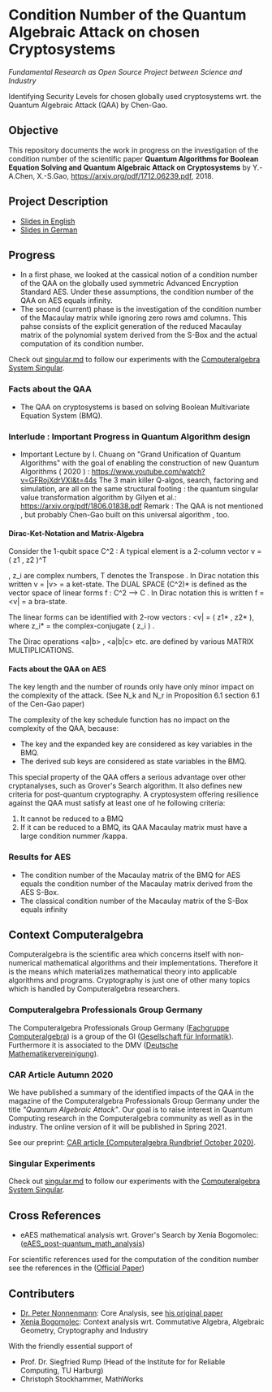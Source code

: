 # Condition Number of the Quantum Algebraic Attack on chosen Cryptosystems

*Fundamental Research as Open Source Project between Science and Industry*

Identifying Security Levels for chosen globally used cryptosystems wrt. the Quantum Algebraic Attack (QAA) by Chen-Gao.


## Objective

This repository documents the work in progress on the investigation of the condition number of the scientific paper
**Quantum Algorithms for Boolean Equation Solving and Quantum Algebraic Attack on Cryptosystems**
by Y.-A.Chen, X.-S.Gao, https://arxiv.org/pdf/1712.06239.pdf, 2018.


## Project Description

* [Slides in English](https://github.com/XeniaGabriela/QAA_Condition_Nr/blob/master/QAA_condition_number_project_description_EN.pdf)
* [Slides in German](https://github.com/XeniaGabriela/QAA_Condition_Nr/blob/master/QAA_condition_number_project_description_DE.pdf)


## Progress

* In a first phase, we looked at the cassical notion of a condition number of the QAA on the globally used symmetric Advanced Encryption Standard AES. Under these assumptions, the condition number of the QAA on AES equals infinity. 
* The second (current) phase is the investigation of the condition number of the Macaulay matrix while ignoring zero rows amd columns. This pahse consists of the explicit generation of the reduced Macaulay matrix of the polynomial system derived from the S-Box and the actual computation of its condition number.

Check out [singular.md](singular/singular.md) to follow our experiments with the [Computeralgebra System Singular](https://www.singular.uni-kl.de/).


### Facts about the QAA

* The QAA on cryptosystems is based on solving Boolean Multivariate Equation System (BMQ). 

### Interlude : Important Progress in Quantum Algorithm design

* Important Lecture by I. Chuang on "Grand Unification of Quantum Algorithms" with the goal of enabling the construction of
  new Quantum Algorithms ( 2020 ) : https://www.youtube.com/watch?v=GFRojXdrVXI&t=44s
  The 3 main killer Q-algos, search, factoring and simulation, are all on the same structural footing :
  the quantum singular value transformation algorithm by Gilyen et al.:
  https://arxiv.org/pdf/1806.01838.pdf
  Remark : The QAA is not mentioned , but probably Chen-Gao built on this universal algorithm , too.
  
####  Dirac-Ket-Notation and Matrix-Algebra


                                                                             
Consider the 1-qubit space C^2 : A typical element is a 2-column vector  v = ( z1 , z2 )^T       
                                                                            
, z_i are complex numbers, T denotes the Transpose .
In Dirac notation this written  v = |v>  =  a ket-state.
The DUAL SPACE  (C^2)* is defined as the vector space of linear forms  f : C^2 --> C .
In Dirac notation this is written  f = <v| =  a bra-state.

The linear forms can be identified with 2-row vectors :                 <v|  = ( z1* , z2* ),
where z_i* = the complex-conjugate ( z_i ) .


The Dirac operations <a|b> , <a|b|c> etc. are defined by various MATRIX MULTIPLICATIONS.






                                                                             
                                                                             
                                                                             
                                                                             
                                                                             
                                                                             
                                                                             
                                                                             


#### Facts about the QAA on AES

The key length and the number of rounds only have only minor impact on the complexity of the attack. (See N_k and N_r in Proposition 6.1 section 6.1 of the Cen-Gao paper)

The complexity of the key schedule function has no impact on the complexity of the QAA, because:

* The key and the expanded key are considered as key variables in the BMQ.
* The derived sub keys are considered as state variables in the BMQ.

This special property of the QAA offers a serious advantage over other cryptanalyses, such as Grover's Search algorithm. It also defines new criteria for post-quantum cryptography. A cryptosystem offering resilience against the QAA must satisfy at least one of he following criteria:

1) It cannot be reduced to a BMQ
2) If it can be reduced to a BMQ, its QAA Macaulay matrix must have a large condition nummer /kappa.


### Results for AES

* The condition number of the Macaulay matrix of the BMQ for AES equals the condition number of the Macaulay matrix derived from the AES S-Box.
* The classical condition number of the Macaulay matrix of the S-Box equals infinity


## Context Computeralgebra

Computeralgebra is the scientific area which concerns itself with non-numerical mathematical algorithms and their implementations.
Therefore it is the means which materializes mathematical theory into applicable algorithms and programs. 
Cryptography is just one of other many topics which is handled by Computeralgebra researchers.


### Computeralgebra Professionals Group Germany

The Computeralgebra Professionals Group Germany ([Fachgruppe Computeralgebra](https://fachgruppe-computeralgebra.de/fachgruppe/)) is a group of the GI ([Gesellschaft für Informatik](https://gi.de/)). 
Furthermore it is associated to the DMV ([Deutsche Mathematikervereinigung](https://www.mathematik.de/)).


### CAR Article Autumn 2020

We have published a summary of the identified impacts of the QAA in the magazine of the Computeralgebra Professionals Group Germany under the title *"Quantum Algebraic Attack"*. Our goal is to raise interest in Quantum Computing research in the Computeralgebra community as well as in the industry. The online version of it will be published in Spring 2021.

See our preprint: [CAR article (Computeralgebra Rundbrief October 2020)](computeralgebra/GameChangerComputerAlgebra.pdf).


### Singular Experiments

Check out [singular.md](singular/singular.md) to follow our experiments with the [Computeralgebra System Singular](https://www.singular.uni-kl.de/).



## Cross References

* eAES mathematical analysis wrt. Grover's Search by Xenia Bogomolec: ([eAES_post-quantum_math_analysis](https://github.com/XeniaGabriela/eAES_post-quantum_math_analysis))

For scientific references used for the computation of the condition number see the references in the ([Official Paper](
https://github.com/XeniaGabriela/QAA_Condition_Nr/blob/master/official_paper/QAA_on_AES_paper.pdf))


## Contributers
* [Dr. Peter Nonnenmann](https://www.linkedin.com/in/peter-dr-nonnenmann-737857a0/): Core Analysis, see [his original paper](https://github.com/XeniaGabriela/QAA_Condition_Nr/tree/master/results_nonnenmann_rump)
* [Xenia Bogomolec](https://www.linkedin.com/in/xenia-bogomolec-532981a6/): Context analysis wrt. Commutative Algebra, Algebraic Geometry, Cryptography and Industry

With the friendly essential support of 
* Prof. Dr. Siegfried Rump (Head of the Institute for for Reliable Computing, TU Harburg)
* Christoph Stockhammer, MathWorks
